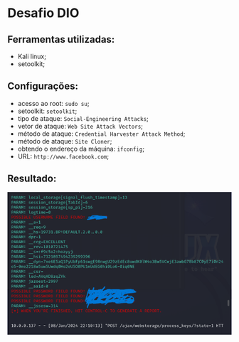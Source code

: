 # Desafio DIO
## Ferramentas utilizadas:
+ Kali linux;
+ setoolkit;
## Configurações:
+ acesso ao root: `sudo su`;
+ setoolkit: `setoolkit`;
+ tipo de ataque: `Social-Engineering Attacks`;
+ vetor de ataque: `Web Site Attack Vectors`;
+ método de ataque: `Credential Harvester Attack Method`; 
+ método de ataque: `Site Cloner`;
+ obtendo o endereço da máquina: `ifconfig`;
+ URL: `http://www.facebook.com`;
## Resultado:
<div align="center"> <p float="left">
 <img src="resultado.png" width="600" />
</p> </div>
